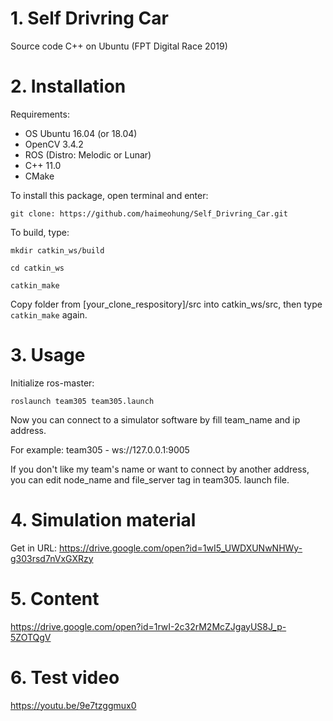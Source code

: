 # 1. Self Drivring Car
Source code C++ on Ubuntu (FPT Digital Race 2019)
# 2. Installation
Requirements:
- OS Ubuntu 16.04 (or 18.04)
- OpenCV 3.4.2
- ROS (Distro: Melodic or Lunar)
- C++ 11.0
- CMake

To install this package, open terminal and enter:

`git clone: https://github.com/haimeohung/Self_Drivring_Car.git`

To build, type: 

`mkdir catkin_ws/build`

`cd catkin_ws`

`catkin_make`

Copy folder from [your_clone_respository]/src into catkin_ws/src, then type `catkin_make` again.

# 3. Usage
Initialize ros-master: 

`roslaunch team305 team305.launch`

Now you can connect to a simulator software by fill team_name and ip address.

For example: team305 - ws://127.0.0.1:9005

If you don't like my team's name or want to connect by another address, you can edit node_name and file_server tag in team305. launch file.

# 4. Simulation material
Get in URL: https://drive.google.com/open?id=1wI5_UWDXUNwNHWy-g303rsd7nVxGXRzy 
# 5. Content

https://drive.google.com/open?id=1rwI-2c32rM2McZJgayUS8J_p-5ZOTQgV

# 6. Test video

https://youtu.be/9e7tzggmux0

